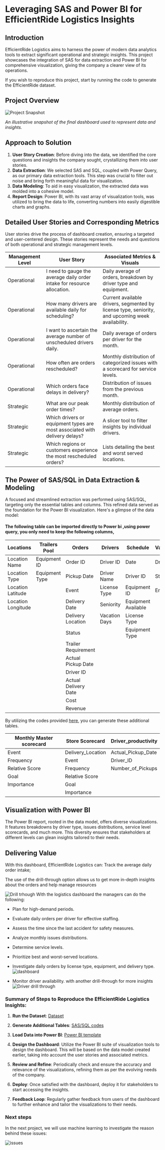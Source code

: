 # Leveraging SAS and Power BI for EfficientRide Logistics Insights

## Introduction

EfficientRide Logistics aims to harness the power of modern data analytics tools to extract significant operational and strategic insights. This project showcases the integration of SAS for data extraction and Power BI for comprehensive visualization, giving the company a clearer view of its operations.

If you wish to reproduce this project, start by running the code to generate the EfficientRide dataset.

## Project Overview

![Project Snapshot](https://github.com/anastaseleon/simple-BI-solution-for-distribution-companies/blob/main/BI/png/snapshot.png?raw=true)

*An illustrative snapshot of the final dashboard used to represent data and insights.*

## Approach to Solution

1. **User Story Creation**: Before diving into the data, we identified the core questions and insights the company sought, crystallizing them into user stories.
2. **Data Extraction**: We selected SAS and SQL, coupled with Power Query, as our primary data extraction tools. This step was crucial to filter out noise and bring forth meaningful data for visualization.
3. **Data Modeling**: To aid in easy visualization, the extracted data was molded into a cohesive model.
4. **Report Design**: Power BI, with its vast array of visualization tools, was utilized to bring the data to life, converting numbers into easily digestible charts and graphs.

## Detailed User Stories and Corresponding Metrics

User stories drive the process of dashboard creation, ensuring a targeted and user-centered design. These stories represent the needs and questions of both operational and strategic management levels.

| Management Level | User Story | Associated Metrics & Visuals |
|------------------|------------|-----------------------------|
| Operational      | I need to gauge the average daily order intake for resource allocation. | Daily average of orders, breakdown by driver type and equipment. |
| Operational      | How many drivers are available daily for scheduling? | Current available drivers, segmented by license type, seniority, and upcoming week availability. |
| Operational      | I want to ascertain the average number of unscheduled drivers daily. | Daily average of orders per driver for the month. |
| Operational      | How often are orders rescheduled? | Monthly distribution of categorized issues with a scorecard for service levels. |
| Operational      | Which orders face delays in delivery? | Distribution of issues from the previous month. |
| Strategic        | What are our peak order times? | Monthly distribution of average orders. |
| Strategic        | Which drivers or equipment types are most associated with delivery delays? | A slicer tool to filter insights by individual drivers. |
| Strategic        | Which regions or customers experience the most rescheduled orders? | Lists detailing the best and worst served locations. |

## The Power of SAS/SQL in Data Extraction & Modeling

A focused and streamlined extraction was performed using SAS/SQL, targeting only the essential tables and columns. This refined data served as the foundation for the Power BI visualization. Here's a glimpse of the data model:

#### The following table can be imported directly to Power bi ,using power query, you only need to keep the following columns,
| Locations           | Trailers Pool | Orders               | Drivers              | Schedule             | Vacations    | Event Description   |
|---------------------|---------------|----------------------|----------------------|----------------------|--------------|---------------------|
| Location Name       | Equipment ID  | Order ID             | Driver ID            | Date                 | Driver ID    | Event ID            |
| Location Type       | Equipment Type| Pickup Date          | Driver Name          | Driver ID            | Start Date   | Event Description   |
| Location Latitude   |               | Event                | License Type         | Equipment ID         | End Date     |                     |
| Location Longitude  |               | Delivery Date        | Seniority            | Equipment Available  |              |                     |
|                     |               | Delivery Location    | Vacation Days        | License Type         |              |                     |
|                     |               | Status               |                      | Equipment Type       |              |                     |
|                     |               | Trailer Requirement  |                      |                      |              |                     |
|                     |               | Actual Pickup Date   |                      |                      |              |                     |
|                     |               | Driver ID            |                      |                      |              |                     |
|                     |               | Actual Delivery Date |                      |                      |              |                     |
|                     |               | Cost                 |                      |                      |              |                     |
|                     |               | Revenue              |                      |                      |              |                     |

By utilizing the codes provided [here](https://github.com/anastaseleon/simple-BI-solution-for-distribution-companies/tree/2dcc37b1da4182d00b316f42c28c296bc7282e7c/BI/SAS%20codes), you can generate these additional tables.



| Monthly Master scorecard           | Store Scorecard                   | Driver_productivity   |
|-----------------------------------|----------------------------------|-----------------------|
| Event                             | Delivery_Location                | Actual_Pickup_Date    |
| Frequency                         | Event                            | Driver_ID             |
| Relative Score                    | Frequency                        | Number_of_Pickups     |
| Goal                              | Relative Score                   |                       |
| Importance                        | Goal                             |                       |
|                                   | Importance                       |                       |
## Visualization with Power BI

The Power BI report, rooted in the data model, offers diverse visualizations. It features breakdowns by driver type, issues distributions, service level scorecards, and much more. This diversity ensures that stakeholders at different levels can glean insights tailored to their needs.

## Delivering Value

With this dashboard, EfficientRide Logistics can:
Track the average daily order intake;

The use of the drill-through option allows us to get more in-depth insights about the orders and help  manage resources 

![Drill trhough](https://github.com/anastaseleon/simple-BI-solution-for-distribution-companies/blob/main/BI/png/Drill%20through1%20orders.gif?raw=true)
With the logistics dashboard the managers can do the following:
- Plan for high-demand periods.
- Evaluate daily orders per driver for effective staffing.
- Assess the time since the last accident for safety measures.
- Analyze monthly issues distributions.
- Determine service levels.
- Prioritize best and worst-served locations.
- Investigate daily orders by license type, equipment, and delivery type.
![dashboard](https://github.com/anastaseleon/simple-BI-solution-for-distribution-companies/blob/main/BI/png/Logistics.png?raw=true)

- Monitor driver availability. with another drill-through for more insights
  ![Driver drill through](https://github.com/anastaseleon/simple-BI-solution-for-distribution-companies/blob/main/BI/png/Drill%20trough%20drivers.gif?raw=true)



### Summary of Steps to Reproduce the EfficientRide Logistics Insights:

1. **Run the Dataset**: [Dataset](https://github.com/anastaseleon/simple-BI-solution-for-distribution-companies/tree/main/Dataset)
   
2. **Generate Additional Tables**:  [SAS/SQL codes](https://github.com/anastaseleon/simple-BI-solution-for-distribution-companies/tree/2dcc37b1da4182d00b316f42c28c296bc7282e7c/BI/SAS%20codes) 
   
3. **Load Data into Power BI**: [Power BI template](https://github.com/anastaseleon/simple-BI-solution-for-distribution-companies/blob/main/BI/Logistics%20Report%20pbit.pbit)
   
4. **Design the Dashboard**: Utilize the Power BI suite of visualization tools to design the dashboard. This will be based on the data model created earlier, taking into account the user stories and associated metrics.
   
5. **Review and Refine**: Periodically check and ensure the accuracy and relevance of the visualizations, refining them as per the evolving needs of the company.
   
6. **Deploy**: Once satisfied with the dashboard, deploy it for stakeholders to start accessing the insights.

7. **Feedback Loop**: Regularly gather feedback from users of the dashboard to further enhance and tailor the visualizations to their needs.



### Next steps
In the next project, we will use machine learning to investigate the reason behind these issues:

![issues](https://github.com/anastaseleon/simple-BI-solution-for-distribution-companies/blob/main/BI/png/event.png?raw=true)
